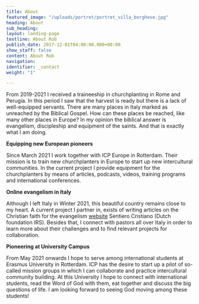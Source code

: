 ```yaml
---
title: About
featured_image: "/uploads/portret/portret_villa_borghese.jpg"
heading: About
sub_heading: 
layout: landing-page
textline: About Rob
publish_date: 2017-12-01T04:00:00.000+00:00
show_staff: false
content: About Rob
navigation: 
identifier: _contact
weight: "1"

---
```

From 2019-2021 I received a traineeship in churchplanting in Rome and Perugia. In this period I saw that the harvest is ready but there is a lack of well-equipped servants. There are many places in Italy marked as unreached by the Biblical Gospel. How can these places be reached, like many other places in Europe? In my opinion the biblical answer is evangelism, discipleship and equipment of the saints. And that is exactly what I am doing.

**Equipping new European pioneers**

Since March 2021 I work together with ICP Europe in Rotterdam. Their mission is to train new churchplanters in Europe to start up new intercultural communities. In the current project I provide equipment for the churchplanters by means of articles, podcasts, videos, training programs and international conferences.

**Online evangelism in Italy**

Although I left Italy in Winter 2021, this beautiful country remains close to my heart. A current project I partner in, exists of writing articles on the Christian faith for the evangelism [website](https://www.sentiero-cristiano.it/ "IRS") Sentiero Cristiano (Dutch foundation IRS). Besides that, I connect with pastors all over Italy in order to learn more about their challenges and to find relevant projects for collaboration.

**Pioneering at University Campus**

From May 2021 onwards I hope to serve among international students at Erasmus University in Rotterdam. ICP has the desire to start up a pilot of so-called mission groups in which I can collaborate and practice intercultural community building. At this University I hope to connect with international students, read the Word of God with them, eat together and discuss the big questions of life. I am looking forward to seeing God moving among these students!
